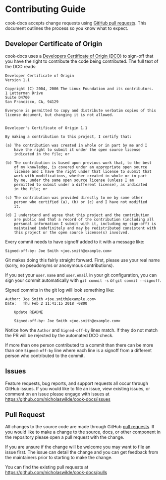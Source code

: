 # Contributing Guide

cook-docs accepts change requests using [GitHub pull requests][1]. This
document outlines the process so you know what to expect.

## Developer Certificate of Origin

cook-docs uses a [Developers Certificate of Origin (DCO)][2] to sign-off that
you have the right to contribute the code being contributed. The full text of
the DCO reads:

```
Developer Certificate of Origin
Version 1.1

Copyright (C) 2004, 2006 The Linux Foundation and its contributors.
1 Letterman Drive
Suite D4700
San Francisco, CA, 94129

Everyone is permitted to copy and distribute verbatim copies of this
license document, but changing it is not allowed.


Developer's Certificate of Origin 1.1

By making a contribution to this project, I certify that:

(a) The contribution was created in whole or in part by me and I
    have the right to submit it under the open source license
    indicated in the file; or

(b) The contribution is based upon previous work that, to the best
    of my knowledge, is covered under an appropriate open source
    license and I have the right under that license to submit that
    work with modifications, whether created in whole or in part
    by me, under the same open source license (unless I am
    permitted to submit under a different license), as indicated
    in the file; or

(c) The contribution was provided directly to me by some other
    person who certified (a), (b) or (c) and I have not modified
    it.

(d) I understand and agree that this project and the contribution
    are public and that a record of the contribution (including all
    personal information I submit with it, including my sign-off) is
    maintained indefinitely and may be redistributed consistent with
    this project or the open source license(s) involved.
```

Every commit needs to have signoff added to it with a message like:

```shell
Signed-off-by: Joe Smith <joe.smith@example.com>
```

Git makes doing this fairly straight forward. First, please use your real name
(sorry, no pseudonyms or anonymous contributions).

If you set your `user.name` and `user.email` in your git configuration, you can
sign your commit automatically with `git commit -s` or `git commit --signoff`.

Signed commits in the git log will look something like:

```shell
Author: Joe Smith <joe.smith@example.com>
Date:   Thu Feb 2 11:41:15 2018 -0800

    Update README

    Signed-off-by: Joe Smith <joe.smith@example.com>
```

Notice how the `Author` and `Signed-off-by` lines match. If they do not match the
PR will be rejected by the automated DCO check.

If more than one person contributed to a commit than there can be more than one
`Signed-off-by` line where each line is a signoff from a different person who
contributed to the commit.

## Issues

Feature requests, bug reports, and support requests all occur through GitHub
issues. If you would like to file an issue, view existing issues, or comment on
an issue please engage with issues at
https://github.com/nicholaswilde/cook-docs/issues

## Pull Request

All changes to the source code are made through GitHub [pull requests][1]. If
you would like to make a change to the source, docs, or other component in the
repository please open a pull request with the change.

If you are unsure if the change will be welcome you may want to file an issue
first. The issue can detail the change and you can get feedback from the
maintainers prior to starting to make the change.

You can find the existing pull requests at
https://github.com/nicholaswilde/cook-docs/pulls

[1]: https://help.github.com/en/github/collaborating-with-issues-and-pull-requests/about-pull-requests
[2]: https://developercertificate.org/
